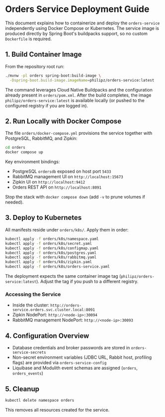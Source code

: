 # Orders Service Deployment Guide

This document explains how to containerize and deploy the `orders-service` independently using Docker Compose or Kubernetes. The service image is produced directly by Spring Boot's buildpacks support, so no custom `Dockerfile` is required.

## 1. Build Container Image

From the repository root run:

```bash
./mvnw -pl orders spring-boot:build-image \
  -Dspring-boot.build-image.imageName=philipz/orders-service:latest
```

The command leverages Cloud Native Buildpacks and the configuration already present in `orders/pom.xml`. After the build completes, the image `philipz/orders-service:latest` is available locally (or pushed to the configured registry if you are logged in).

## 2. Run Locally with Docker Compose

The file `orders/docker-compose.yml` provisions the service together with PostgreSQL, RabbitMQ, and Zipkin:

```bash
cd orders
docker compose up
```

Key environment bindings:

- PostgreSQL `ordersdb` exposed on host port `5433`
- RabbitMQ management UI on `http://localhost:15673`
- Zipkin UI on `http://localhost:9412`
- Orders REST API on `http://localhost:8091`

Stop the stack with `docker compose down` (add `-v` to prune volumes if needed).

## 3. Deploy to Kubernetes

All manifests reside under `orders/k8s/`. Apply them in order:

```bash
kubectl apply -f orders/k8s/namespace.yaml
kubectl apply -f orders/k8s/secret.yaml
kubectl apply -f orders/k8s/configmap.yaml
kubectl apply -f orders/k8s/postgres.yaml
kubectl apply -f orders/k8s/rabbitmq.yaml
kubectl apply -f orders/k8s/zipkin.yaml
kubectl apply -f orders/k8s/orders-service.yaml
```

The deployment expects the same container image tag (`philipz/orders-service:latest`). Adjust the tag if you push to a different registry.

### Accessing the Service

- Inside the cluster: `http://orders-service.orders.svc.cluster.local:8091`
- Zipkin NodePort: `http://<node-ip>:30094`
- RabbitMQ management NodePort: `http://<node-ip>:30093`

## 4. Configuration Overview

- Database credentials and broker passwords are stored in `orders-service-secrets`
- Non-secret environment variables (JDBC URL, Rabbit host, profiling flags) are provided via `orders-service-config`
- Liquibase and Modulith event schemas are assigned (`orders`, `orders_events`)

## 5. Cleanup

```bash
kubectl delete namespace orders
```

This removes all resources created for the service.
